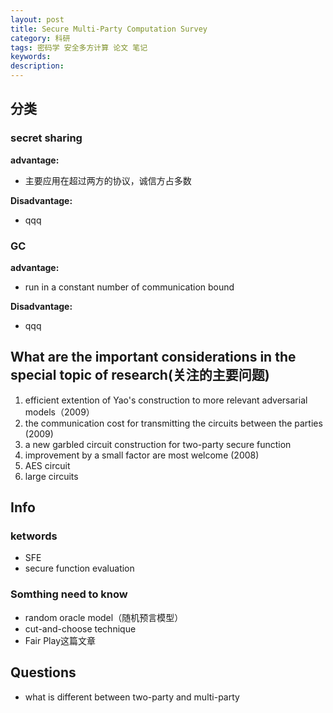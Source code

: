 ```yaml
---
layout: post
title: Secure Multi-Party Computation Survey
category: 科研
tags: 密码学 安全多方计算 论文 笔记
keywords: 
description:
---
```


## 分类

### secret sharing

**advantage:**  

+ 主要应用在超过两方的协议，诚信方占多数

**Disadvantage:**

+ qqq

### GC

**advantage:**  

+ run in a constant number of communication bound

**Disadvantage:**

+ qqq

## What are the important considerations in the special topic of research(关注的主要问题)

1. efficient extention of Yao's construction to more relevant adversarial models（2009）
2. the communication cost for transmitting the circuits between the parties (2009)
3. a new garbled circuit construction for two-party secure function
4. improvement by a small factor are most welcome (2008)
5. AES circuit
6. large circuits

## Info

### ketwords

+ SFE
+ secure function evaluation

### Somthing need to know

+ random oracle model（随机预言模型）
+ cut-and-choose technique
+ Fair Play这篇文章

## Questions

+ what is different between two-party and multi-party